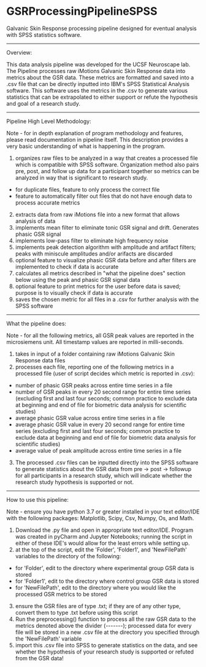 # GSRProcessingPipelineSPSS
Galvanic Skin Response processing pipeline designed for eventual analysis with SPSS statistics software. 

------------------------------------------------------------------------------------------------------------------------------------------------------

Overview: 

This data analysis pipeline was developed for the UCSF Neuroscape lab. The Pipeline processes raw iMotions Galvanic Skin Response data into metrics about the GSR data. These metrics are formatted and saved into a .csv file that can be directly inputted into IBM's SPSS Statistical Analysis software. This software uses the metrics in the .csv to generate various statistics that can be extrapolated to either support or refute the hypothesis and goal of a research study. 

-------------------------------------------------------------------------------------------------------------------------------------------------------

Pipeline High Level Methodology: 

Note - for in depth explanation of program methodology and features, please read documentation in pipeline itself. This description provides a very basic understanding of what is happening in the program. 

1) organizes raw files to be analyzed in a way that creates a processed file which is compatible with SPSS software. Organization method also pairs pre, post, and follow up data for a participant together so metrics can be analyzed in way that is significant to research study. 
- for duplicate files, feature to only process the correct file 
- feature to automatically filter out files that do not have enough data to process accurate metrics
2) extracts data from raw iMotions file into a new format that allows analysis of data
3) implements mean filter to eliminate tonic GSR signal and drift. Generates phasic GSR signal 
2) implements low-pass filter to eliminate high frequency noise
3) implements peak detection algorithm with amplitude and artifact filters; peaks with miniscule amplitudes and/or arifacts are discarded 
4) optional feature to visualize phasic GSR data before and after filters are implemented to check if data is accurate
5) calculates all metrics described in "what the pipeline does" section below using the peak and phasic GSR signal data
6) optional feature to print metrics for the user before data is saved; purpose is to visually check if data is accurate 
7) saves the chosen metric for all files in a .csv for further analysis with the SPSS software 

--------------------------------------------------------------------------------------------------------------------------------------------------------

What the pipeline does: 

Note - for all the following metrics, all GSR peak values are reported in the microsiemens unit. All timestamp values are reported in milli-seconds.

1. takes in input of a folder containing raw iMotions Galvanic Skin Response data files
2. processes each file, reporting one of the following metrics in a processed file (user of script decides which metric is reported in .csv):
- number of phasic GSR peaks across entire time series in a file 
- number of GSR peaks in every 20 second range for entire time series (excluding first and last four seconds; common practice to exclude data at beginning and end of file for biometric data analysis for scientific studies)
- average phasic GSR value across entire time series in a file 
- average phasic GSR value in every 20 second range for entire time series (excluding first and last four seconds; common practice to exclude data at beginning and end of file for biometric data analysis for scientific studies)
- average value of peak amplitude across entire time series in a file 
3. The processed .csv files can be inputted directly into the SPSS software to generate statistics about the GSR data from pre -> post -> followup for all participants in a research study, which will indicate whether the research study hypothesis is supported or not. 

--------------------------------------------------------------------------------------------------------------------------------------------------------

How to use this pipeline: 

Note - ensure you have python 3.7 or greater installed in your text editor/IDE with the following packages: Matplotlib, Scipy, Csv, Numpy, Os, and Math.

1) Download the .py file and open in appropriate text editor/IDE. Program was created in pyCharm and Jupyter Notebooks; running the script in either of these IDE's would allow for the least errors while setting up.
2) at the top of the script, edit the 'Folder', 'Folder1', and 'NewFilePath' variables to the directory of the following:
- for 'Folder', edit to the directory where experimental group GSR data is stored
- for 'Folder1', edit to the directory where control group GSR data is stored 
- for 'NewFilePath', edit to the directory where you would like the processed GSR metrics to be stored
3) ensure the GSR files are of type .txt; if they are of any other type, convert them to type .txt before using this script
4) Run the preprocessing() function to process all the raw GSR data to the metrics denoted above the divider (-------); processed data for every file will be stored in a new .csv file at the directory you specified through the 'NewFilePath' variable
5) import this .csv file into SPSS to generate statistics on the data, and see whether the hypothesis of your research study is supported or refuted from the GSR data!
